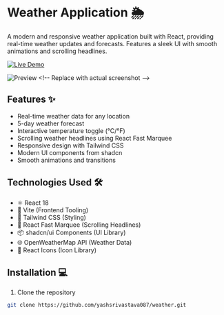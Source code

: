 # Weather Application 🌦️

A modern and responsive weather application built with React, providing real-time weather updates and forecasts. Features a sleek UI with smooth animations and scrolling headlines.

[![Live Demo](https://img.shields.io/badge/Live%20Demo-Vercel-%23000000?style=for-the-badge&logo=vercel)](https://weather-app-yashsrivastava087.vercel.app/)

![Preview]([https://via.placeholder.com/800x500.png?text=Weather+App+Preview](https://www.linkedin.com/safety/go?url=https%3A%2F%2Fweather-seven-bay.vercel.app%2F&trk=flagship-messaging-web&messageThreadUrn=urn%3Ali%3AmessagingThread%3A2-OTc4YWM1MGMtOTA1Mi00OWMyLTk5MjQtZjhlNWMzMTJiMWVkXzEwMA%3D%3D&lipi=urn%3Ali%3Apage%3Ad_flagship3_messaging_conversation_detail%3BcwgFEMnDSoG2kKXRfZjImQ%3D%3D)) <!-- Replace with actual screenshot -->

## Features ✨
- Real-time weather data for any location
- 5-day weather forecast
- Interactive temperature toggle (°C/°F)
- Scrolling weather headlines using React Fast Marquee
- Responsive design with Tailwind CSS
- Modern UI components from shadcn
- Smooth animations and transitions

## Technologies Used 🛠️
- ⚛️ React 18
- 🚀 Vite (Frontend Tooling)
- 💨 Tailwind CSS (Styling)
- 🔄 React Fast Marquee (Scrolling Headlines)
- 📦 shadcn/ui Components (UI Library)
- 🌐 OpenWeatherMap API (Weather Data)
- 📍 React Icons (Icon Library)

## Installation 💻
1. Clone the repository
```bash
git clone https://github.com/yashsrivastava087/weather.git
